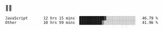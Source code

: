 ### 👨‍💻

<!--START_SECTION:waka-->

```text
JavaScript       12 hrs 15 mins  ███████████▓░░░░░░░░░░░░░   46.79 %
Other            10 hrs 59 mins  ██████████▒░░░░░░░░░░░░░░   41.96 %
```

<!--END_SECTION:waka-->
